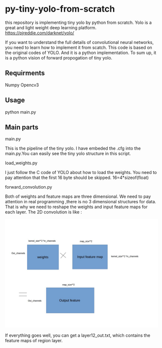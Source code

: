py-tiny-yolo-from-scratch
==
this repository is implementing tiny yolo by python from scratch. Yolo is a great and light weight deep learning platform. 
		https://pjreddie.com/darknet/yolo/

If you want to understand the full details of convolutional neural networks, you need to learn how to implement it from scatch. This code is based on the original codes of YOLO. And it is a python implementation. To sum up, it is a python vision of forward propogation of tiny yolo.

Requirments
--
Numpy Opencv3

Usage
--

python main.py

Main parts
--

main.py 
		
This is the pipeline of the tiny yolo. I have embeded the .cfg into the main.py.You can easily see the tiny yolo structure in this script.

load_weights.py
		
I just follow the C code of YOLO about how to load the weights. You need to pay attention that the first 16 byte should be skipped. 16=4*sizeof(float)

forward_convolution.py
		
Both of weights and feature maps are three dimensional. We need to pay attention in real programming ,there is no 3 dimensional structures for data. That is why we need to reshape the weights and input feature maps for each layer. The 2D convolution is like :

![](https://github.com/BoXiao123/py-tiny-yolo-from-scratch/raw/master/2.jpg)
	
If everything goes well, you can get a layer12_out.txt, which contains the feature maps of region layer. 


